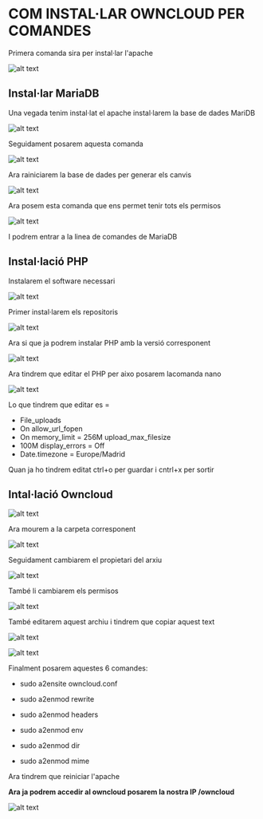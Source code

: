 # COM INSTAL·LAR OWNCLOUD PER COMANDES


Primera comanda sira per instal·lar l'apache

![alt text](apache2.png)

## Instal·lar MariaDB
Una vegada tenim instal·lat el apache instal·larem la base de dades MariDB

![alt text](comanda3.png)

Seguidament posarem aquesta comanda

![alt text](ara.png)

Ara rainiciarem la base de dades per generar els canvis

![alt text](comanda5.png)

Ara posem esta comanda que ens permet tenir tots els permisos

![alt text](curios.png)

I podrem entrar a la linea de comandes de MariaDB


## Instal·lació PHP

Instalarem el software necessari

![alt text](seguent.png)


Primer instal·larem els repositoris

![alt text](php.png)


Ara si que ja podrem instalar PHP amb la versió corresponent

![alt text](phpya.png)

Ara tindrem que editar el PHP per aixo posarem lacomanda nano

![alt text](phpedit.png)

Lo que tindrem que editar es =

* File_uploads
* On allow_url_fopen
* On memory_limit = 256M upload_max_filesize
* 100M display_errors = Off
* Date.timezone = Europe/Madrid

Quan ja ho tindrem editat ctrl+o per guardar i cntrl+x per sortir
 
## Intal·lació Owncloud

![alt text](owncloud2.png)

Ara mourem a la carpeta corresponent

![alt text](owncloud3.png)

Seguidament cambiarem el propietari del arxiu

![alt text](cambiar.png)

També li cambiarem els permisos

![alt text](permisos.png)

També editarem aquest archiu i tindrem que copiar aquest text

![alt text](pablo.png)

![alt text](copiar.png)

Finalment posarem aquestes 6 comandes:

* sudo a2ensite owncloud.conf
* sudo a2enmod rewrite

* sudo a2enmod headers
* sudo a2enmod env
* sudo a2enmod dir
* sudo a2enmod mime

Ara tindrem que reiniciar l'apache 

**Ara ja podrem accedir al owncloud posarem la nostra IP /owncloud**

![alt text](anuel.png)
